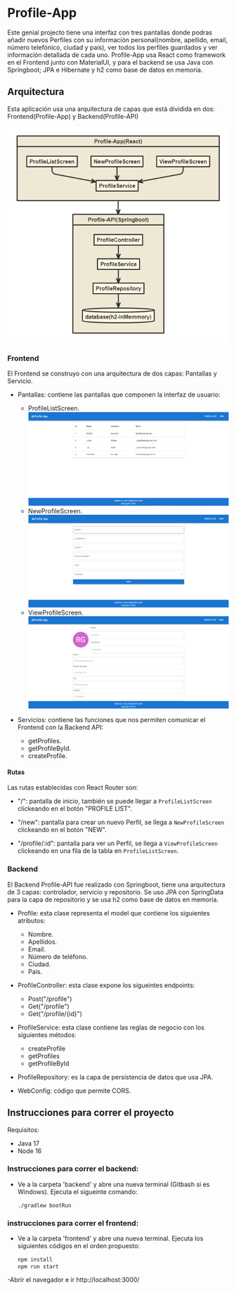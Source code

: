 # Profile-App
Este genial projecto tiene una interfaz
con tres pantallas donde podras añadir nuevos Perfiles con su información personal(nombre, apellido, email, número telefónico, ciudad y país), ver todos los perfiles guardados y ver información detallada de cada uno. Profile-App usa React como framework en el Frontend junto con MaterialUI, y para el backend se usa Java con Springboot; JPA e Hibernate y h2 como base de datos en memoria.
  
## Arquitectura
Esta aplicación usa una arquitectura de capas que está dividida en dos: Frontend(Profile-App) y Backend(Profile-API)

![Architecture](./Architecture.png)

### Frontend
El Frontend se construyo con una arquitectura de dos capas: Pantallas y Servicio.

- Pantallas: contiene las pantallas que componen la interfaz de usuario:

    - ProfileListScreen.
    ![ProfileListScreen](./ProfileListScreen.png)
    - NewProfileScreen.
    ![NewProfileScreen](./NewProfileScreen.png)
    - ViewProfileScreen.
    ![ViewProfileScreen](./ViewProfileScreen.png)
    

- Servicios: contiene las funciones que nos permiten comunicar el Frontend con la Backend API:

    - getProfiles.
    - getProfileById.
    - createProfile.

#### Rutas
Las rutas establecidas con React Router son:

- "/": pantalla de inicio, también se puede llegar a `ProfileListScreen` clickeando en el botón "PROFILE LIST".

- "/new": pantalla para crear un nuevo Perfil, se llega a `NewProfileScreen` clickeando en el botón "NEW".

- "/profile/:id": pantalla para ver un Perfil, se llega a  `ViewProfileScreen` clickeando en una fila de la tabla en `ProfileListScreen`.

### Backend
El Backend Profile-API fue realizado con Springboot, tiene una arquitectura de 3 capas: controlador, servicio y repositorio. Se uso JPA con SpringData para la capa de repositorio y se usa h2 como base de datos en memoria.

- Profile: esta clase representa el model que contiene los siguientes atributos:

    - Nombre.
    - Apellidos.
    - Email.
    - Número de teléfono.
    - Ciudad.
    - País.

- ProfileController: esta clase expone los sigueintes endpoints:
    - Post("/profile")
    - Get("/profile")
    - Get("/profile/{id}")
- ProfileService: esta clase contiene las reglas de negocio con los siguientes métodos:  
    - createProfile
    - getProfiles
    - getProfileById
- ProfileRepository: es la capa de persistencia de datos que usa JPA.
- WebConfig: código que permite CORS.

## Instrucciones para correr el proyecto
Requisitos:
- Java 17
- Node 16

### Instrucciones para correr el backend:
 - Ve a la carpeta 'backend' y abre una nueva terminal (Gitbash si es Windows). Ejecuta el sigueinte comando:
 
    ```console
    ./gradlew bootRun
    ```

### instrucciones para correr  el frontend:

- Ve a la carpeta 'frontend' y abre una nueva terminal. Ejecuta los siguientes códigos en el orden propuesto:

    ```console
    npm install
    npm run start
    ```
-Abrir el navegador e ir http://localhost:3000/